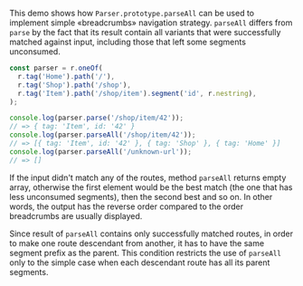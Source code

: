This demo shows how `Parser.prototype.parseAll` can be used to
implement simple «breadcrumbs» navigation strategy. `parseAll` differs
from `parse` by the fact that its result contain all variants that
were successfully matched against input, including those that left
some segments unconsumed.

```ts
const parser = r.oneOf(
  r.tag('Home').path('/'),
  r.tag('Shop').path('/shop'),
  r.tag('Item').path('/shop/item').segment('id', r.nestring),
);

console.log(parser.parse('/shop/item/42'));
// => { tag: 'Item', id: '42' }
console.log(parser.parseAll('/shop/item/42'));
// => [{ tag: 'Item', id: '42' }, { tag: 'Shop' }, { tag: 'Home' }]
console.log(parser.parseAll('/unknown-url'));
// => []
```

If the input didn't match any of the routes, method `parseAll` returns
empty array, otherwise the first element would be the best match (the
one that has less unconsumed segments), then the second best and so
on. In other words, the output has the reverse order compared to the
order breadcrumbs are usually displayed.

Since result of `parseAll` contains only successfully matched routes,
in order to make one route descendant from another, it has to have the
same segment prefix as the parent. This condition restricts the use of
`parseAll` only to the simple case when each descendant route has all
its parent segments.
